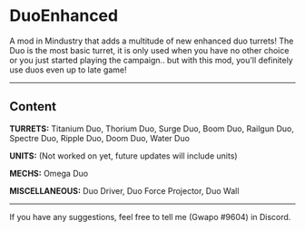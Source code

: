 # DuoEnhanced
A mod in Mindustry that adds a multitude of new enhanced duo turrets! The Duo is the most basic turret, it is only used when you have no other choice or you just started playing the campaign.. but with this mod, you'll definitely use duos even up to late game!

-----------------------------
<h2> Content </h2>

<b>TURRETS:</b> Titanium Duo, Thorium Duo, Surge Duo, Boom Duo, Railgun Duo, Spectre Duo, Ripple Duo, Doom Duo, Water Duo

<b>UNITS:</b> (Not worked on yet, future updates will include units)

<b>MECHS:</b> Omega Duo

<b>MISCELLANEOUS:</b> Duo Driver, Duo Force Projector, Duo Wall

-----------------------------

If you have any suggestions, feel free to tell me (Gwapo #9604) in Discord.


